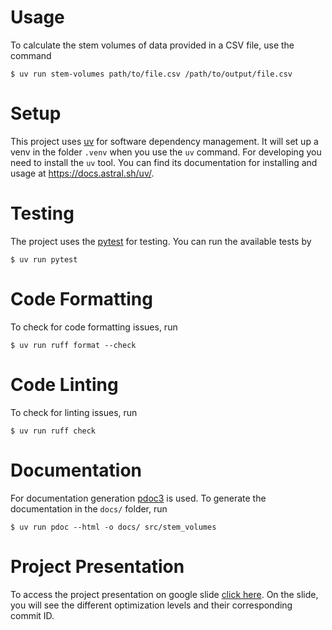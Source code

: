 # Usage

To calculate the stem volumes of data provided in a CSV file, use the command

    $ uv run stem-volumes path/to/file.csv /path/to/output/file.csv

# Setup

This project uses [uv](https://github.com/astral-sh/uv) for software dependency
management. It will set up a venv in the folder `.venv` when you use the `uv`
command. For developing you need to install the `uv` tool. You can find its
documentation for installing and usage at https://docs.astral.sh/uv/.

# Testing

The project uses the [pytest](https://pytest.org/) for testing.
You can run the available tests by

    $ uv run pytest

# Code Formatting

To check for code formatting issues, run

    $ uv run ruff format --check

# Code Linting

To check for linting issues, run

    $ uv run ruff check

# Documentation

For documentation generation [pdoc3](https://pdoc3.github.io/pdoc/) is used.
To generate the documentation in the `docs/` folder, run

    $ uv run pdoc --html -o docs/ src/stem_volumes

# Project Presentation

To access the project presentation on google slide [click here](https://docs.google.com/presentation/d/12G8acHsEpTn4so_iBB3TqyGmGT1Nl8vF-ltJ3kmRPAg/edit?usp=sharing).
On the slide, you will see the different optimization levels and their corresponding commit ID.